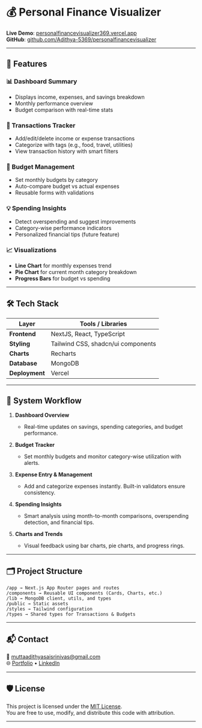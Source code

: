 # 💰 Personal Finance Visualizer

**Live Demo**: [personalfinancevisualizer369.vercel.app](https://personalfinancevisualizer369.vercel.app/)  
**GitHub**: [github.com/Adithya-5369/personalfinancevisualizer](https://github.com/Adithya-5369/personalfinancevisualizer)

---

## 🎯 Features

### 📊 Dashboard Summary
- Displays income, expenses, and savings breakdown
- Monthly performance overview
- Budget comparison with real-time stats

### 🧾 Transactions Tracker
- Add/edit/delete income or expense transactions
- Categorize with tags (e.g., food, travel, utilities)
- View transaction history with smart filters

### 🎯 Budget Management
- Set monthly budgets by category
- Auto-compare budget vs actual expenses
- Reusable forms with validations

### 💡 Spending Insights
- Detect overspending and suggest improvements
- Category-wise performance indicators
- Personalized financial tips (future feature)

### 📈 Visualizations
- **Line Chart** for monthly expenses trend  
- **Pie Chart** for current month category breakdown  
- **Progress Bars** for budget vs spending  

---

## 🛠 Tech Stack

| Layer       | Tools / Libraries |
|-------------|-------------------|
| **Frontend** | NextJS, React, TypeScript |
| **Styling**  | Tailwind CSS, shadcn/ui components |
| **Charts**   | Recharts |
| **Database** | MongoDB |
| **Deployment** | Vercel |

---

## 🔁 System Workflow

1. **Dashboard Overview**  
   - Real-time updates on savings, spending categories, and budget performance.

2. **Budget Tracker**  
   - Set monthly budgets and monitor category-wise utilization with alerts.

3. **Expense Entry & Management**  
   - Add and categorize expenses instantly. Built-in validators ensure consistency.

4. **Spending Insights**  
   - Smart analysis using month-to-month comparisons, overspending detection, and financial tips.

5. **Charts and Trends**  
   - Visual feedback using bar charts, pie charts, and progress rings.

---

## 🗂 Project Structure

```
/app → Next.js App Router pages and routes
/components → Reusable UI components (Cards, Charts, etc.)
/lib → MongoDB client, utils, and types
/public → Static assets
/styles → Tailwind configuration
/types → Shared types for Transactions & Budgets
```

---

## 📬 Contact

📧 muttaadithyasaisrinivas@gmail.com  
🌐 [Portfolio](https://adithya369.onrender.com) • [LinkedIn](https://linkedin.com/in/adithyasaisrinivas)

---

## 🛡 License

This project is licensed under the [MIT License](LICENSE).  
You are free to use, modify, and distribute this code with attribution.

---
